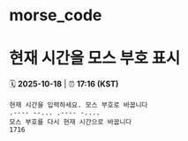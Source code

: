 # morse_code
# 현재 시간을 모스 부호 표시
<!-- MORSE_TIME_START -->
🗓️ **2025-10-18** | ⏰ **17:16 (KST)**

```
현재 시간을 입력하세요. 모스 부호로 바꿉니다
.---- --... .---- -....
모스 부호를 다시 현재 시간으로 바꿉니다
1716
```
<!-- MORSE_TIME_END -->
